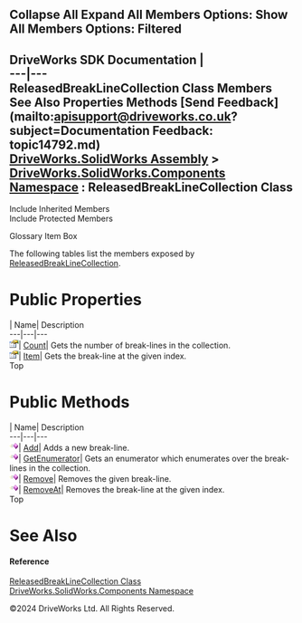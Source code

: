        

 Collapse All Expand All  Members Options: Show All  Members Options: Filtered   
---  
DriveWorks SDK Documentation  |   
---|---  
ReleasedBreakLineCollection Class Members   
See Also Properties Methods [Send Feedback](mailto:apisupport@driveworks.co.uk?subject=Documentation Feedback: topic14792.md)  
[DriveWorks.SolidWorks Assembly](topic13342.md) > [DriveWorks.SolidWorks.Components Namespace](topic13925.md) : ReleasedBreakLineCollection Class  
---  
  
Include Inherited Members    
Include Protected Members  


Glossary Item Box

The following tables list the members exposed by [ReleasedBreakLineCollection](topic14792.md).

# Public Properties

| Name| Description  
---|---|---  
![Public Property](dotnetimages/publicProperty.gif)| [Count](topic14802.md)| Gets the number of break-lines in the collection.   
![Public Property](dotnetimages/publicProperty.gif)| [Item](topic14803.md)| Gets the break-line at the given index.   
Top

# Public Methods

| Name| Description  
---|---|---  
![Public Method](dotnetimages/publicMethod.gif)| [Add](topic14798.md)| Adds a new break-line.   
![Public Method](dotnetimages/publicMethod.gif)| [GetEnumerator](topic14799.md)| Gets an enumerator which enumerates over the break-lines in the collection.   
![Public Method](dotnetimages/publicMethod.gif)| [Remove](topic14800.md)| Removes the given break-line.   
![Public Method](dotnetimages/publicMethod.gif)| [RemoveAt](topic14801.md)| Removes the break-line at the given index.   
Top

# See Also

#### Reference

[ReleasedBreakLineCollection Class](topic14792.md)   
[DriveWorks.SolidWorks.Components Namespace](topic13925.md)

©2024 DriveWorks Ltd. All Rights Reserved.
